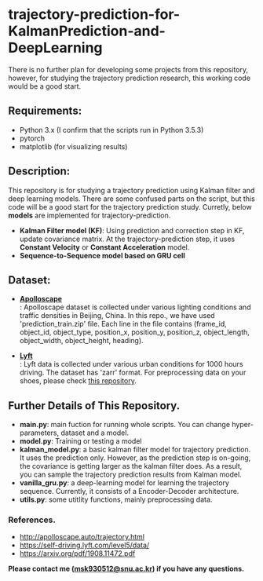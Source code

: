 # trajectory-prediction-for-KalmanPrediction-and-DeepLearning
There is no further plan for developing some projects from this repository, however, for studying the trajectory prediction research, this working code would be a good start.  

## Requirements:
* Python 3.x (I confirm that the scripts run in Python 3.5.3)
* pytorch
* matplotlib (for visualizing results)

## Description: 
This repository is for studying a trajectory prediction using Kalman filter and deep learning models. 
There are some confused parts on the script, but this code will be a good start for the trajectory prediction study.
Curretly, below **models** are implemented for trajectory-prediction.  

* **Kalman Filter model (KF)**: Using prediction and correction step in KF, update covariance matrix. At the trajectory-prediction step, it uses **Constant Velocity** or **Constant Acceleration** model.
* **Sequence-to-Sequence model based on GRU cell**  

## Dataset:
* [**Apolloscape**](http://apolloscape.auto/trajectory.html)  
: Apolloscape dataset is collected under various lighting conditions and traffic densities in Beijing, China. In this repo., we have used 'prediction_train.zip' file.
Each line in the file contains (frame_id, object_id, object_type, position_x, position_y, position_z, object_length, object_width, object_height, heading).

* [**Lyft**](https://self-driving.lyft.com/level5/data/)  
: Lyft data is collected under various urban conditions for 1000 hours driving. The dataset has 'zarr' format. For preprocessing data on your shoes, please check [this repository](https://github.com/zarr-developers/zarr-python).  

## Further Details of This Repository.
* **main.py**: main fuction for running whole scripts. You can change hyper-parameters, dataset and a model.
* **model.py**: Training or testing a model
* **kalman_model.py**: a basic kalman filter model for trajectory prediction. It uses the prediction only. However, as the prediction step is on-going, the covariance is getting larger as the kalman filter does. As a result, you can sample the trajectory prediction results from Kalman model.
* **vanilla_gru.py**: a deep-learning model for learning the trajectory sequence. Currently, it consists of a Encoder-Decoder architecture.
* **utils.py**: some utitlity functions, mainly preprocessing data. 

### References.
* http://apolloscape.auto/trajectory.html
* https://self-driving.lyft.com/level5/data/
* https://arxiv.org/pdf/1908.11472.pdf  


**Please contact me (msk930512@snu.ac.kr) if you have any questions.**

